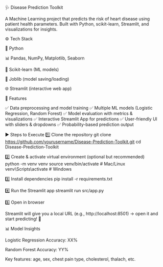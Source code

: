 🩺 Disease Prediction Toolkit

A Machine Learning project that predicts the risk of heart disease using patient health parameters.
Built with Python, scikit-learn, Streamlit, and visualizations for insights.

⚙️ Tech Stack

🐍 Python

📊 Pandas, NumPy, Matplotlib, Seaborn

🤖 Scikit-learn (ML models)

💾 Joblib (model saving/loading)

🌐 Streamlit (interactive web app)

🚀 Features

✅ Data preprocessing and model training
✅ Multiple ML models (Logistic Regression, Random Forest)
✅ Model evaluation with metrics & visualizations
✅ Interactive Streamlit App for predictions
✅ User-friendly UI with sliders & dropdowns
✅ Probability-based prediction output


▶️ Steps to Execute
1️⃣ Clone the repository
git clone https://github.com/yourusername/Disease-Prediction-Toolkit.git
cd Disease-Prediction-Toolkit

2️⃣ Create & activate virtual environment (optional but recommended)
python -m venv venv
source venv/bin/activate   # Mac/Linux
venv\Scripts\activate      # Windows

3️⃣ Install dependencies
pip install -r requirements.txt

4️⃣ Run the Streamlit app
streamlit run src/app.py

5️⃣ Open in browser

Streamlit will give you a local URL (e.g., http://localhost:8501) → open it and start predicting! 🎉




📊 Model Insights

Logistic Regression Accuracy: XX%

Random Forest Accuracy: YY%

Key features: age, sex, chest pain type, cholesterol, thalach, etc.
